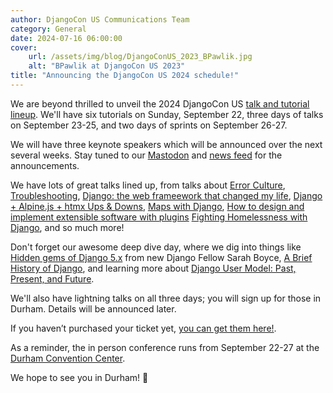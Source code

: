 ```yaml
---
author: DjangoCon US Communications Team
category: General
date: 2024-07-16 06:00:00
cover:
    url: /assets/img/blog/DjangoConUS_2023_BPawlik.jpg
    alt: "BPawlik at DjangoCon US 2023"
title: "Announcing the DjangoCon US 2024 schedule!"
---
```


We are beyond thrilled to unveil the 2024 DjangoCon US [talk and tutorial lineup](/schedule/). We'll have six tutorials on Sunday, September 22, three days of talks on September 23-25, and two days of sprints on September 26-27.

We will have three keynote speakers which will be announced over the next several weeks. Stay tuned to our [Mastodon](https://fosstodon.org/@djangocon) and [news feed](/news/) for the announcements.

We have lots of great talks lined up, from talks about [Error Culture](/talks/error-culture/), [Troubleshooting](/talks/troubleshooting-is-a-lifestyle/), [Django: the web frameework that changed my life](/talks/django-the-web-framework-that-changed-my-life/), [Django + Alpine.js + htmx Ups & Downs](/talks/django-alpine-js-htmx-ups-downs/), [Maps with Django](/talks/maps-with-django/), [How to design and implement extensible software with plugins](/talks/how-to-design-and-implement-extensible-software-with-plugins/) [Fighting Homelessness with Django](/talks/fighting-homelessness-with-django/), and so much more!

Don't forget our awesome deep dive day, where we dig into things like [Hidden gems of Django 5.x](/talks/hidden-gems-of-django-5-x/) from new Django Fellow Sarah Boyce, [A Brief History of Django](/talks/a-brief-history-of-django/), and learning more about [Django User Model: Past, Present, and Future](/talks/django-user-model-past-present-and-future/).

We'll also have lightning talks on all three days; you will sign up for those in Durham. Details will be announced later.

If you haven’t purchased your ticket yet, [you can get them here!](https://ti.to/defna/djangocon-us-2024).

As a reminder, the in person conference runs from September 22-27 at the [Durham Convention Center](/venue/).

We hope to see you in Durham! 🐂
